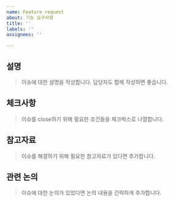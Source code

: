 ```yaml
---
name: Feature request
about: 기능 요구사항
title: ''
labels: ''
assignees: ''

---
```


## 설명
> 이슈에 대한 설명을 작성합니다. 담당자도 함께 작성하면 좋습니다.

## 체크사항
> 이슈를 close하기 위해 필요한 조건들을 체크박스로 나열합니다.

## 참고자료
> 이슈를 해결하기 위해 필요한 참고자료가 있다면 추가합니다.

## 관련 논의
> 이슈에 대한 논의가 있었다면 논의 내용을 간략하게 추가합니다.
